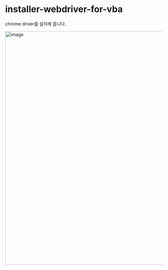 # installer-webdriver-for-vba

chrome driver를 설치해 줍니다.

<img width="744" alt="image" src="https://github.com/user-attachments/assets/a41ca14f-a880-43ae-b1ee-fcfde6ff8cc5">
